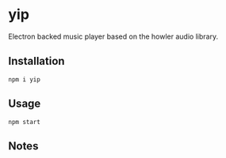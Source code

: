 # yip
Electron backed music player based on the howler audio library.

## Installation

    npm i yip

## Usage

    npm start

## Notes

  
